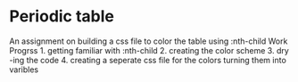 # Periodic table

An assignment on building a css file to color the table using :nth-child
Work Progrss  1. getting familiar with :nth-child 
              2. creating the color scheme 
              3. dry -ing the code
              4. creating a seperate css file for the colors turning them into varibles 
              
